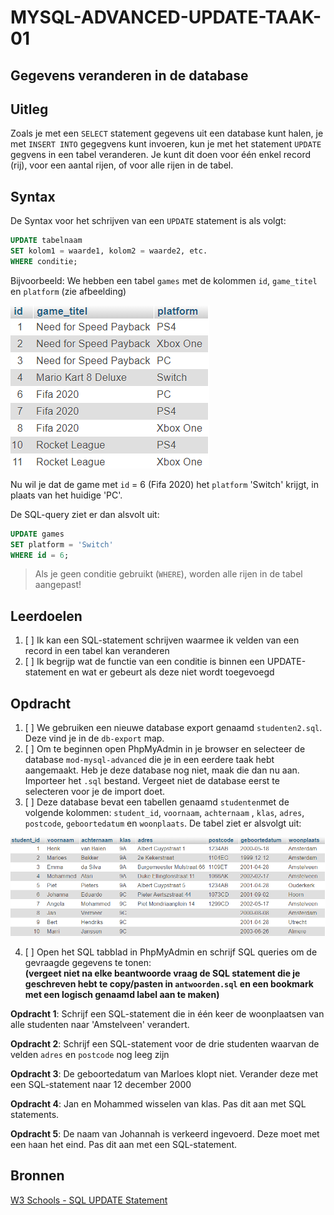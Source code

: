 # MYSQL-ADVANCED-UPDATE-TAAK-01

## Gegevens veranderen in de database


## Uitleg

Zoals je met een `SELECT` statement gegevens uit een database kunt halen, je met `INSERT INTO` gegegvens kunt invoeren, kun je met het statement `UPDATE` gegvens in een tabel veranderen. Je kunt dit doen voor één enkel record (rij), voor een aantal rijen, of voor alle rijen in de tabel.


## Syntax

De Syntax voor het schrijven van een `UPDATE` statement is als volgt:
```SQL
UPDATE tabelnaam
SET kolom1 = waarde1, kolom2 = waarde2, etc.
WHERE conditie;
```

Bijvoorbeeld: We hebben een tabel `games` met de kolommen `id`, `game_titel` en `platform` (zie afbeelding)

![Tabel games](img/games.png)


Nu wil je dat de game met `id` = 6 (Fifa 2020) het `platform` 'Switch' krijgt, in plaats van het huidige 'PC'.

De SQL-query ziet er dan alsvolt uit:

```SQL
UPDATE games
SET platform = 'Switch'
WHERE id = 6;
```
> Als je geen conditie gebruikt (`WHERE`), worden alle rijen in de tabel aangepast!


## Leerdoelen

1. [ ] Ik kan een SQL-statement schrijven waarmee ik velden van een record in een tabel kan veranderen
2. [ ] Ik  begrijp wat de functie van een conditie is binnen een UPDATE-statement en wat er gebeurt als deze niet wordt toegevoegd

## Opdracht

1. [ ] We gebruiken een nieuwe database export genaamd `studenten2.sql`. Deze vind je in de `db-export` map.
2. [ ] Om te beginnen open PhpMyAdmin in je browser en selecteer de database `mod-mysql-advanced` die je in een eerdere taak hebt aangemaakt. Heb je deze database nog niet, maak die dan nu aan. Importeer het `.sql` bestand. Vergeet niet de database eerst te selecteren voor je de import doet.
3. [ ] Deze database bevat een tabellen genaamd `studenten`met de volgende kolommen: `student_id`, `voornaam`, `achternaam` , `klas`, `adres`, `postcode`, `geboortedatum` en `woonplaats`. De tabel ziet er alsvolgt uit:

![Tabel studenten-3](img/studenten-3.png)

4. [ ] Open het SQL tabblad in PhpMyAdmin en schrijf SQL queries om de gevraagde gegevens te tonen:  
   **(vergeet niet na elke beantwoorde vraag de SQL statement die je geschreven hebt te copy/pasten in `antwoorden.sql` en een bookmark met een logisch genaamd label aan te maken)**

**Opdracht 1**: Schrijf een SQL-statement die in één keer de woonplaatsen van alle studenten naar 'Amstelveen' verandert.

**Opdracht 2**: Schrijf een SQL-statement voor de drie studenten waarvan de velden `adres` en `postcode` nog leeg zijn

**Opdracht 3**: De geboortedatum van Marloes klopt niet. Verander deze met een SQL-statement naar 12 december 2000

**Opdracht 4**: Jan en Mohammed wisselen van klas. Pas dit aan met SQL statements.

**Opdracht 5**: De naam van Johannah is verkeerd ingevoerd. Deze moet met een `h`aan het eind. Pas dit aan met een SQL-statement. 


## Bronnen


[W3 Schools - SQL UPDATE Statement](https://www.w3schools.com/sql/sql_update.asp) 